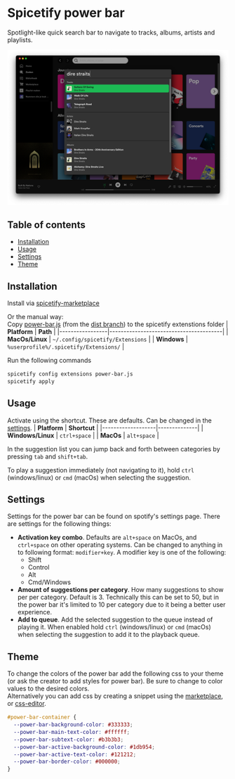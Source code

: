 # Spicetify power bar
Spotlight-like quick search bar to navigate to tracks, albums, artists and playlists.

![power bar](docs/power-bar.png)

## Table of contents
  - [Installation](#installation)
  - [Usage](#usage)
  - [Settings](#settings)
  - [Theme](#theme)

## Installation
Install via [spicetify-marketplace](https://github.com/CharlieS1103/spicetify-marketplace)

Or the manual way:  
Copy [power-bar.js](https://github.com/jeroentvb/spicetify-power-bar/blob/dist/power-bar.js) (from the [dist branch](https://github.com/jeroentvb/spicetify-power-bar/tree/dist)) to the spicetify extenstions folder
| **Platform**    | **Path**                               |
|-----------------|----------------------------------------|
| **MacOs/Linux** | `~/.config/spicetify/Extensions`       |
| **Windows**     | `%userprofile%/.spicetify/Extensions/` |

Run the following commands
```sh
spicetify config extensions power-bar.js
spicetify apply
```

## Usage
Activate using the shortcut. These are defaults. Can be changed in the [settings](#settings).
| **Platform**      | **Shortcut** |
|-------------------|--------------|
| **Windows/Linux** | `ctrl+space` |
| **MacOs**         | `alt+space`  |

In the suggestion list you can jump back and forth between categories by pressing `tab` and `shift+tab`.

To play a suggestion immediately (not navigating to it), hold `ctrl` (windows/linux) or `cmd` (macOs) when selecting the suggestion.

## Settings
Settings for the power bar can be found on spotify's settings page. There are settings for the following things:
* **Activation key combo**. Defaults are `alt+space` on MacOs, and `ctrl+space` on other operating systems. Can be changed to anything in to following format: `modifier+key`. A modifier key is one of the following: 
  * Shift
  * Control
  * Alt
  * Cmd/Windows
* **Amount of suggestions per category**. How many suggestions to show per per category. Default is 3. Technically this can be set to 50, but in the power bar it's limited to 10 per category due to it being a better user experience.
* **Add to queue**. Add the selected suggestion to the queue instead of playing it. When enabled hold `ctrl` (windows/linux) or `cmd` (macOs) when selecting the suggestion to add it to the playback queue. 

## Theme
To change the colors of the power bar add the following css to your theme (or ask the creator to add styles for power bar). Be sure to change to color values to the desired colors.  
Alternatively you can add css by creating a snippet using the [marketplace](https://github.com/spicetify/spicetify-marketplace), or [css-editor](https://github.com/FlafyDev/spotify-css-editor).

```css
#power-bar-container {
  --power-bar-background-color: #333333;
  --power-bar-main-text-color: #ffffff;
  --power-bar-subtext-color: #b3b3b3;
  --power-bar-active-background-color: #1db954;
  --power-bar-active-text-color: #121212;
  --power-bar-border-color: #000000;
}
```
